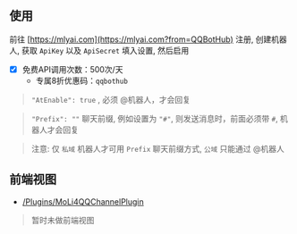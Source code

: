 




## 使用


前往 [https://mlyai.com](https://mlyai.com?from=QQBotHub) 注册, 创建机器人, 获取 `ApiKey` 以及 `ApiSecret` 填入设置, 然后启用

- [x] 免费API调用次数：500次/天
  - 专属8折优惠码：`qqbothub`


> `"AtEnable": true` , 必须 @机器人，才会回复

> `"Prefix": ""` 聊天前缀, 例如设置为 `"#"`, 则发送消息时，前面必须带 `#`, 机器人才会回复


> 注意: 仅 `私域` 机器人才可用 `Prefix` 聊天前缀方式, `公域` 只能通过 @机器人

## 前端视图

- [/Plugins/MoLi4QQChannelPlugin](/Plugins/MoLi4QQChannelPlugin)

> 暂时未做前端视图


